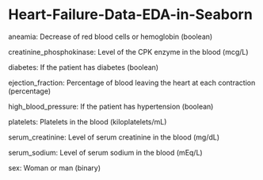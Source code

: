 # Heart-Failure-Data-EDA-in-Seaborn
aneamia: Decrease of red blood cells or hemoglobin (boolean)

creatinine_phosphokinase: Level of the CPK enzyme in the blood (mcg/L)

diabetes: If the patient has diabetes (boolean)

ejection_fraction: Percentage of blood leaving the heart at each contraction (percentage)

high_blood_pressure: If the patient has hypertension (boolean)

platelets: Platelets in the blood (kiloplatelets/mL)

serum_creatinine: Level of serum creatinine in the blood (mg/dL)

serum_sodium: Level of serum sodium in the blood (mEq/L)

sex: Woman or man (binary)
